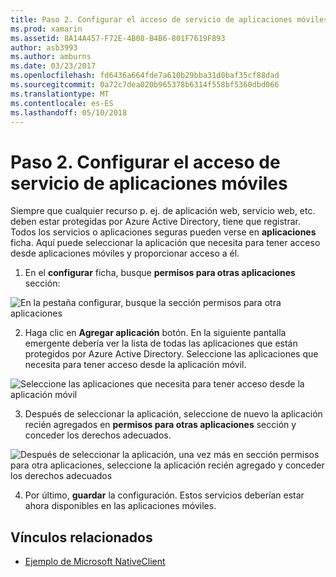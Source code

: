 ```yaml
---
title: Paso 2. Configurar el acceso de servicio de aplicaciones móviles
ms.prod: xamarin
ms.assetid: 8A14A457-F72E-4B08-B4B6-801F7619F893
author: asb3993
ms.author: amburns
ms.date: 03/23/2017
ms.openlocfilehash: fd6436a664fde7a610b29bba31d0baf35cf88dad
ms.sourcegitcommit: 0a72c7dea020b965378b6314f558bf5360dbd066
ms.translationtype: MT
ms.contentlocale: es-ES
ms.lasthandoff: 05/10/2018
---
```

# <a name="step-2-configure-service-access-for-mobile-application"></a>Paso 2. Configurar el acceso de servicio de aplicaciones móviles

Siempre que cualquier recurso p. ej. de aplicación web, servicio web, etc. deben estar protegidas por Azure Active Directory, tiene que registrar. Todos los servicios o aplicaciones seguras pueden verse en **aplicaciones** ficha. Aquí puede seleccionar la aplicación que necesita para tener acceso desde aplicaciones móviles y proporcionar acceso a él.

1. En el **configurar** ficha, busque **permisos para otras aplicaciones** sección:

  ![](configure-images/2.1-configure.png "En la pestaña configurar, busque la sección permisos para otra aplicaciones")

2.  Haga clic en **Agregar aplicación** botón. En la siguiente pantalla emergente debería ver la lista de todas las aplicaciones que están protegidos por Azure Active Directory. Seleccione las aplicaciones que necesita para tener acceso desde la aplicación móvil.

  ![](configure-images/2.2-add-application.png "Seleccione las aplicaciones que necesita para tener acceso desde la aplicación móvil")

3. Después de seleccionar la aplicación, seleccione de nuevo la aplicación recién agregados en **permisos para otras aplicaciones** sección y conceder los derechos adecuados.

  ![](configure-images/2.3-permissions.png "Después de seleccionar la aplicación, una vez más en sección permisos para otra aplicaciones, seleccione la aplicación recién agregado y conceder los derechos adecuados")

4. Por último, **guardar** la configuración. Estos servicios deberían estar ahora disponibles en las aplicaciones móviles.



## <a name="related-links"></a>Vínculos relacionados

- [Ejemplo de Microsoft NativeClient](https://github.com/AzureADSamples/NativeClient-MultiTarget-DotNet)
